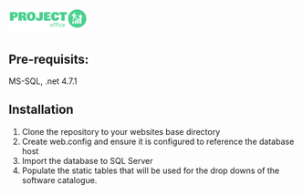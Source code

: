 # [![Project Office](https://raw.githubusercontent.com/stevenazari/ProjectOffice/master/ProjectOffice/images/logo.png)](https://stevenazari.github.io/ProjectOffice/)

## Pre-requisits:
MS-SQL, .net 4.7.1

## Installation

1.  Clone the repository to your websites base directory
2.  Create web.config and ensure it is configured to reference the database host
3.  Import the database to SQL Server
4.  Populate the static tables that will be used for the drop downs of the software catalogue.